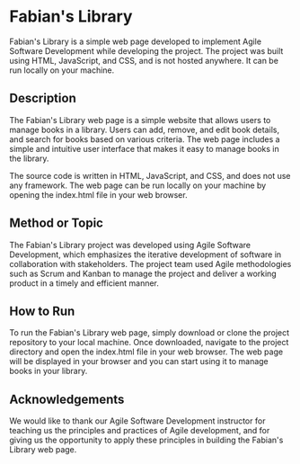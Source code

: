 # Fabian's Library
Fabian's Library is a simple web page developed to implement Agile Software Development while developing the project. The project was built using HTML, JavaScript, and CSS, and is not hosted anywhere. It can be run locally on your machine.

## Description
The Fabian's Library web page is a simple website that allows users to manage books in a library. Users can add, remove, and edit book details, and search for books based on various criteria. The web page includes a simple and intuitive user interface that makes it easy to manage books in the library.

The source code is written in HTML, JavaScript, and CSS, and does not use any framework. The web page can be run locally on your machine by opening the index.html file in your web browser.

## Method or Topic
The Fabian's Library project was developed using Agile Software Development, which emphasizes the iterative development of software in collaboration with stakeholders. The project team used Agile methodologies such as Scrum and Kanban to manage the project and deliver a working product in a timely and efficient manner.

## How to Run
To run the Fabian's Library web page, simply download or clone the project repository to your local machine. Once downloaded, navigate to the project directory and open the index.html file in your web browser. The web page will be displayed in your browser and you can start using it to manage books in your library.

## Acknowledgements
We would like to thank our Agile Software Development instructor for teaching us the principles and practices of Agile development, and for giving us the opportunity to apply these principles in building the Fabian's Library web page.
